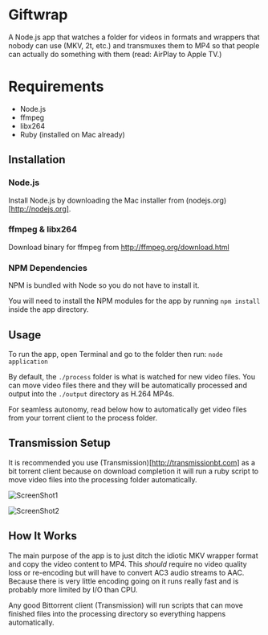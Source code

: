 # Giftwrap

A Node.js app that watches a folder for videos in formats and wrappers that nobody can use (MKV, 2t, etc.) and transmuxes them to MP4 so that people can actually do something with them (read: AirPlay to Apple TV.)

# Requirements

- Node.js
- ffmpeg
- libx264
- Ruby (installed on Mac already)

## Installation

### Node.js
Install Node.js by downloading the Mac installer from (nodejs.org)[http://nodejs.org]. 

### ffmpeg & libx264
Download binary for ffmpeg from http://ffmpeg.org/download.html

### NPM Dependencies
NPM is bundled with Node so you do not have to install it. 

You will need to install the NPM modules for the app by running `npm install` inside the app directory.

## Usage
To run the app, open Terminal and go to the folder then run:
`node application`

By default, the `./process` folder is what is watched for new video files. You can move video files there and they will be automatically processed and output into the `./output` directory as H.264 MP4s.

For seamless autonomy, read below how to automatically get video files from your torrent client to the process folder.

## Transmission Setup
It is recommended you use (Transmission)[http://transmissionbt.com] as a bit torrent client because on download completion it will run a ruby script to move video files into the processing folder automatically.

![ScreenShot1](https://raw.github.com/adr-enal-in/giftwrap/master/docs/images/transmission-screenshot.png)

![ScreenShot2](https://raw.github.com/adr-enal-in/giftwrap/master/docs/images/transmission-screenshot2.png)


## How It Works

The main purpose of the app is to just ditch the idiotic MKV wrapper format and copy the video content to MP4. This _should_ require no video quality loss or re-encoding but will have to convert AC3 audio streams to AAC. Because there is very little encoding going on it runs really fast and is probably more limited by I/O than CPU.

Any good Bittorrent client (Transmission) will run scripts that can move finished files into the processing directory so everything happens automatically.
